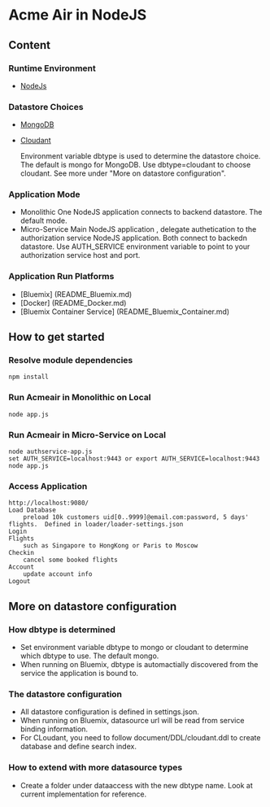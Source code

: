 # Acme Air in NodeJS 

## Content

### Runtime Environment

* [NodeJs](http://nodejs.org/download/)

### Datastore Choices

* [MongoDB](https://www.mongodb.org/downloads) 
* [Cloudant](https://cloudant.com)

  Environment variable dbtype is used to determine the datastore choice. The default is mongo for MongoDB. Use dbtype=cloudant to choose cloudant. See more under "More on datastore configuration".

### Application Mode

* Monolithic 
  One NodeJS application connects to backend datastore. The default mode.
* Micro-Service
  Main NodeJS application , delegate authetication to the authorization service NodeJS application. Both connect to backedn datastore. Use AUTH_SERVICE environment variable to point to your authorization service host and port.


### Application Run Platforms

* [Bluemix] (README_Bluemix.md)
* [Docker] (README_Docker.md)
* [Bluemix Container Service] (README_Bluemix_Container.md)



## How to get started

### Resolve module dependencies

	npm install


### Run Acmeair in Monolithic on Local

	node app.js
		
		
### Run Acmeair in Micro-Service on Local

	node authservice-app.js
	set AUTH_SERVICE=localhost:9443 or export AUTH_SERVICE=localhost:9443
	node app.js
	
	
### Access Application 

	http://localhost:9080/
	Load Database 
		preload 10k customers uid[0..9999]@email.com:password, 5 days' flights.  Defined in loader/loader-settings.json
	Login
	Flights
		such as Singapore to HongKong or Paris to Moscow 
	Checkin
		cancel some booked flights
	Account
		update account info
	Logout	
	
	
	
## More on datastore configuration

### How dbtype is determined

* Set environment variable dbtype to mongo or cloudant to determine which dbtype to use. The default mongo. 
* When running on Bluemix, dbtype is automactially discovered from the service the application is bound to.

### The datastore configuration

* All datastore configuration is defined in settings.json.
* When running on Bluemix, datasource url will be read from service binding information.
* For CLoudant, you need to follow document/DDL/cloudant.ddl to create database and define search index.

### How to extend with more datasource types

* Create a folder under dataaccess with the new dbtype name. Look at current implementation for reference.

